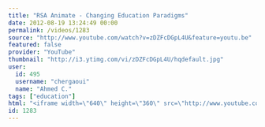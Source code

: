 ```yaml
---
title: "RSA Animate - Changing Education Paradigms"
date: 2012-08-19 13:24:49 00:00
permalink: /videos/1283
source: "http://www.youtube.com/watch?v=zDZFcDGpL4U&feature=youtu.be"
featured: false
provider: "YouTube"
thumbnail: "http://i3.ytimg.com/vi/zDZFcDGpL4U/hqdefault.jpg"
user:
  id: 495
  username: "chergaoui"
  name: "Ahmed C."
tags: ["education"]
html: "<iframe width=\"640\" height=\"360\" src=\"http://www.youtube.com/embed/zDZFcDGpL4U?wmode=transparent&fs=1&feature=oembed\" frameborder=\"0\" allowfullscreen></iframe>"
id: 1283
---
```


